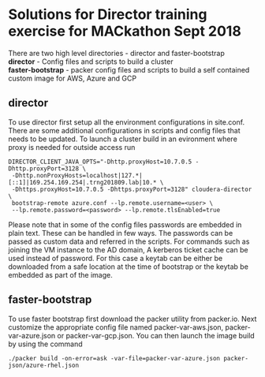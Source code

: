 # Solutions for Director training exercise for MACkathon Sept 2018

There are two high level directories - director and faster-bootstrap  
**director** - Config files and scripts to build a cluster  
**faster-bootstrap** - packer config files and scripts to build a self contained custom image for AWS, Azure and GCP

## director
To use director first setup all the environment configurations in site.conf. There are some additional configurations in scripts and config files that needs to be updated. To launch a cluster build in an evironment where proxy is needed for outside access run 

```
DIRECTOR_CLIENT_JAVA_OPTS="-Dhttp.proxyHost=10.7.0.5 -Dhttp.proxyPort=3128 \
 -Dhttp.nonProxyHosts=localhost|127.*|[::1]|169.254.169.254|.trng201809.lab|10.* \
 -Dhttps.proxyHost=10.7.0.5 -Dhttps.proxyPort=3128" cloudera-director \
 bootstrap-remote azure.conf --lp.remote.username=<user> \
 --lp.remote.password=<password> --lp.remote.tlsEnabled=true
```

Please note that in some of the config files passwords are embedded in plain text. These can be handled in few ways. The passwords can be passed as custom data and referred in the scripts. For commands such as joining the VM instance to the AD domain, A kerberos ticket cache can be used instead of password. For this case a keytab can be either be downloaded from a safe location at the time of bootstrap or the keytab be embedded as part of the image.

## faster-bootstrap
To use faster bootstrap first download the packer utility from packer.io. Next customize the appropriate config file named packer-var-aws.json, packer-var-azure.json or packer-var-gcp.json. You can then launch the image build by using the command

```
./packer build -on-error=ask -var-file=packer-var-azure.json packer-json/azure-rhel.json
```
